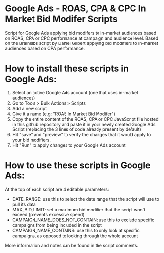 # Google Ads - ROAS, CPA & CPC In Market Bid Modifer Scripts
Script for Google Ads applying bid modifers to in-market audiences based on ROAS, CPA or CPC performance at campaign and audience level.
Based on the Brainlabs script by Daniel Gilbert applying bid modifiers to in-market audiences based on CPA performance.

# How to install these scripts in Google Ads:

1. Select an active Google Ads account (one that uses in-market audiences)
2. Go to Tools > Bulk Actions > Scripts
3. Add a new script
4. Give it a name (e.g: "ROAS In Market Bid Modifer")
5. Copy the entire content of the ROAS, CPA or CPC JavaScript file hosted in this github repository and paste it in your newly created Google Ads Script (replacing the 3 lines of code already present by default)
6. Hit "save" and "preview" to verify the changes that it would apply to your bid modifiers.
7. Hit "Run" to apply changes to your Google Ads account

# How to use these scripts in Google Ads:

At the top of each script are 4 editable parameters: 

- DATE_RANGE: use this to select the date range that the script will use to pull its data
- MAX_BID_LIMIT: set a maximum bid modifier that the script won't exceed (prevents excessive spend)
- CAMPAIGN_NAME_DOES_NOT_CONTAIN: use this to exclude specific campaigns from being included in the script
- CAMPAIGN_NAME_CONTAINS: use this to only look at specific campaigns, as opposed to looking through the whole account

More information and notes can be found in the script comments.
